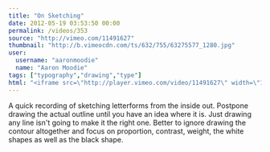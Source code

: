 ```yaml
---
title: "On Sketching"
date: 2012-05-19 03:53:50 00:00
permalink: /videos/353
source: "http://vimeo.com/11491627"
thumbnail: "http://b.vimeocdn.com/ts/632/755/63275577_1280.jpg"
user:
  username: "aaronmoodie"
  name: "Aaron Moodie"
tags: ["typography","drawing","type"]
html: "<iframe src=\"http://player.vimeo.com/video/11491627\" width=\"1280\" height=\"720\" frameborder=\"0\" webkitallowfullscreen mozallowfullscreen allowfullscreen></iframe>"
---
```


A quick recording of sketching letterforms from the inside out. Postpone drawing the actual outline until you have an idea where it is. Just drawing any line isn't going to make it the right one. Better to ignore drawing the contour altogether and focus on proportion, contrast, weight, the white shapes as well as the black shape.